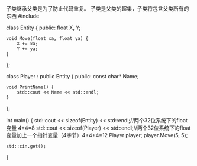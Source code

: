 子类继承父类是为了防止代码重复。
子类是父类的超集，子类将包含父类所有的东西
#include <iostream>

class Entity {
public:
	float X, Y;

	void Move(float xa, float ya) {
		X += xa;
		Y += ya;
	}
};

class Player : public Entity {
public:
	const char* Name;

	void PrintName() {
		std::cout << Name << std::endl;
	}
};

int main() {
	std::cout << sizeof(Entity) << std::endl;//两个32位系统下的float变量 4+4=8
	std::cout << sizeof(Player) << std::endl;//两个32位系统下的float变量加上一个指针变量（4字节）4+4+4=12
	Player player;
	player.Move(5, 5);

	std::cin.get();
}